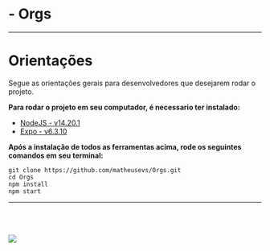 # - Orgs

---

# Orientações

Segue as orientações gerais para desenvolvedores que desejarem rodar o projeto.

**Para rodar o projeto em seu computador, é necessario ter instalado:**

- <a href="https://nodejs.org/en/">NodeJS - v14.20.1</a>
- <a href="https://docs.expo.dev/get-started/installation/"> Expo - v6.3.10 </a>

**Após a instalação de todos as ferramentas acima, rode os seguintes comandos em seu terminal:**

```
git clone https://github.com/matheusevs/Orgs.git
cd Orgs
npm install
npm start
```

---

<img style="padding-top: 50px;" src="assets/gif.gif">